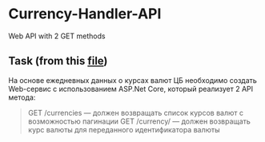 # Currency-Handler-API
Web API with 2 GET methods

## Task (from this  [file](https://docs.google.com/document/d/1cTLpwJUy9djbNYI1jjj-3Be3NAuryiEsVVFvY99FoY4/edit)) 
На основе ежедневных данных о курсах валют ЦБ необходимо создать Web-сервис с использованием ASP.Net Core, который реализует 2 API метода:
> GET /currencies — должен возвращать список курсов валют с возможностью пагинации
> GET /currency/ — должен возвращать курс валюты для переданного идентификатора валюты


